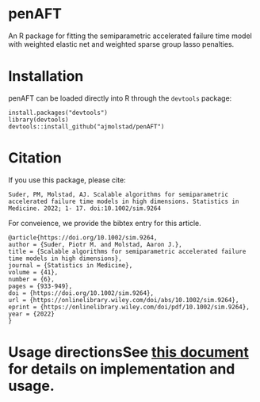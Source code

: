 # penAFT
An R package for fitting the semiparametric accelerated failure time model with weighted elastic net and weighted sparse group lasso penalties. 

# Installation
penAFT can be loaded directly into R through the `devtools` package:
```{r}
install.packages("devtools")
library(devtools)
devtools::install_github("ajmolstad/penAFT")
```
# Citation
If you use this package, please cite: 
```
Suder, PM, Molstad, AJ. Scalable algorithms for semiparametric accelerated failure time models in high dimensions. Statistics in Medicine. 2022; 1- 17. doi:10.1002/sim.9264
```
For conveience, we provide the bibtex entry for this article. 
```
@article{https://doi.org/10.1002/sim.9264,
author = {Suder, Piotr M. and Molstad, Aaron J.},
title = {Scalable algorithms for semiparametric accelerated failure time models in high dimensions},
journal = {Statistics in Medicine},
volume = {41},
number = {6},
pages = {933-949},
doi = {https://doi.org/10.1002/sim.9264},
url = {https://onlinelibrary.wiley.com/doi/abs/10.1002/sim.9264},
eprint = {https://onlinelibrary.wiley.com/doi/pdf/10.1002/sim.9264},
year = {2022}
}
```


# Usage directionsSee [this document](https://ajmolstad.github.io/docs/penAFT_Example.html) for details on implementation and usage. 

